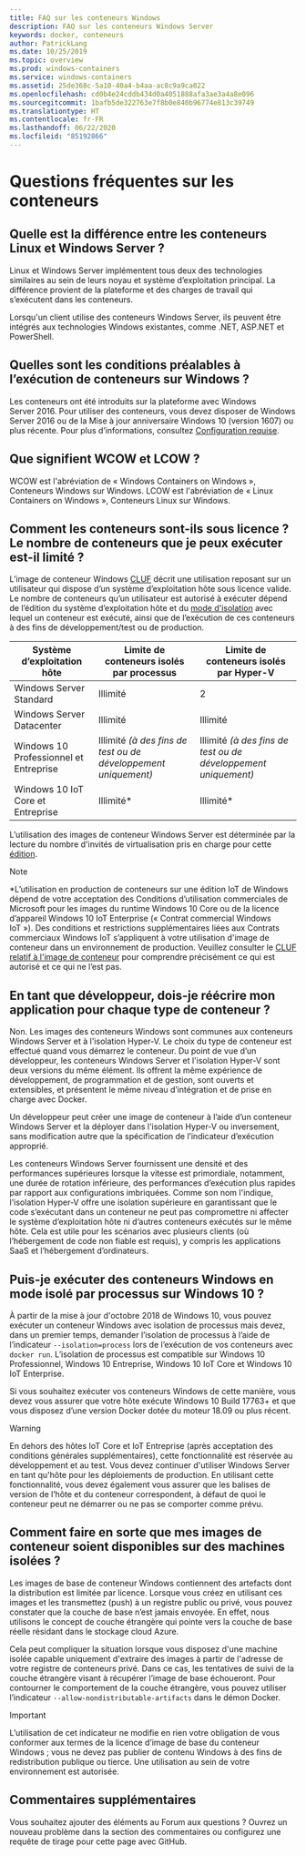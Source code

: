 ```yaml
---
title: FAQ sur les conteneurs Windows
description: FAQ sur les conteneurs Windows Server
keywords: docker, conteneurs
author: PatrickLang
ms.date: 10/25/2019
ms.topic: overview
ms.prod: windows-containers
ms.service: windows-containers
ms.assetid: 25de368c-5a10-40a4-b4aa-ac8c9a9ca022
ms.openlocfilehash: cd0b4e24cddb434d0a4051888afa3ae3a4a8e096
ms.sourcegitcommit: 1bafb5de322763e7f8b0e840b96774e813c39749
ms.translationtype: HT
ms.contentlocale: fr-FR
ms.lasthandoff: 06/22/2020
ms.locfileid: "85192866"
---
```

# <a name="frequently-asked-questions-about-containers"></a>Questions fréquentes sur les conteneurs

## <a name="whats-the-difference-between-linux-and-windows-server-containers"></a>Quelle est la différence entre les conteneurs Linux et Windows Server ?

Linux et Windows Server implémentent tous deux des technologies similaires au sein de leurs noyau et système d’exploitation principal. La différence provient de la plateforme et des charges de travail qui s’exécutent dans les conteneurs.

Lorsqu'un client utilise des conteneurs Windows Server, ils peuvent être intégrés aux technologies Windows existantes, comme .NET, ASP.NET et PowerShell.

## <a name="what-are-the-prerequisites-for-running-containers-on-windows"></a>Quelles sont les conditions préalables à l’exécution de conteneurs sur Windows ?

Les conteneurs ont été introduits sur la plateforme avec Windows Server 2016. Pour utiliser des conteneurs, vous devez disposer de Windows Server 2016 ou de la Mise à jour anniversaire Windows 10 (version 1607) ou plus récente. Pour plus d’informations, consultez [Configuration requise](../deploy-containers/system-requirements.md).

## <a name="what-are-wcow-and-lcow"></a>Que signifient WCOW et LCOW ?

WCOW est l'abréviation de « Windows Containers on Windows », Conteneurs Windows sur Windows. LCOW est l'abréviation de « Linux Containers on Windows », Conteneurs Linux sur Windows.

## <a name="how-are-containers-licensed-is-there-a-limit-to-the-number-of-containers-i-can-run"></a>Comment les conteneurs sont-ils sous licence ? Le nombre de conteneurs que je peux exécuter est-il limité ?

L’image de conteneur Windows [CLUF](../images-eula.md) décrit une utilisation reposant sur un utilisateur qui dispose d’un système d’exploitation hôte sous licence valide. Le nombre de conteneurs qu’un utilisateur est autorisé à exécuter dépend de l’édition du système d’exploitation hôte et du [mode d'isolation](../manage-containers/hyperv-container.md) avec lequel un conteneur est exécuté, ainsi que de l’exécution de ces conteneurs à des fins de développement/test ou de production.

|Système d’exploitation hôte                                                         |Limite de conteneurs isolés par processus                   |Limite de conteneurs isolés par Hyper-V                   |
|----------------------------------------------------------------|---------------------------------------------------|---------------------------------------------------|
|Windows Server Standard                                         |Illimité                                          |2                                                  |
|Windows Server Datacenter                                       |Illimité                                          |Illimité                                          |
|Windows 10 Professionnel et Entreprise                                   |Illimité  *(à des fins de test ou de développement uniquement)*|Illimité  *(à des fins de test ou de développement uniquement)*|
|Windows 10 IoT Core et Entreprise                             |Illimité*                                         |Illimité*                                          |

L’utilisation des images de conteneur Windows Server est déterminée par la lecture du nombre d'invités de virtualisation pris en charge pour cette [édition](/windows-server/get-started-19/editions-comparison-19.md). <br/>

>[!NOTE]
>\*L’utilisation en production de conteneurs sur une édition IoT de Windows dépend de votre acceptation des Conditions d’utilisation commerciales de Microsoft pour les images du runtime Windows 10 Core ou de la licence d’appareil Windows 10 IoT Enterprise (« Contrat commercial Windows IoT »). Des conditions et restrictions supplémentaires liées aux Contrats commerciaux Windows IoT s’appliquent à votre utilisation d'image de conteneur dans un environnement de production. Veuillez consulter le [CLUF relatif à l'image de conteneur](../images-eula.md) pour comprendre précisément ce qui est autorisé et ce qui ne l’est pas.

## <a name="as-a-developer-do-i-have-to-rewrite-my-app-for-each-type-of-container"></a>En tant que développeur, dois-je réécrire mon application pour chaque type de conteneur ?

Non. Les images des conteneurs Windows sont communes aux conteneurs Windows Server et à l'isolation Hyper-V. Le choix du type de conteneur est effectué quand vous démarrez le conteneur. Du point de vue d’un développeur, les conteneurs Windows Server et l'isolation Hyper-V sont deux versions du même élément. Ils offrent la même expérience de développement, de programmation et de gestion, sont ouverts et extensibles, et présentent le même niveau d’intégration et de prise en charge avec Docker.

Un développeur peut créer une image de conteneur à l’aide d’un conteneur Windows Server et la déployer dans l'isolation Hyper-V ou inversement, sans modification autre que la spécification de l’indicateur d’exécution approprié.

Les conteneurs Windows Server fournissent une densité et des performances supérieures lorsque la vitesse est primordiale, notamment, une durée de rotation inférieure, des performances d’exécution plus rapides par rapport aux configurations imbriquées. Comme son nom l'indique, l'isolation Hyper-V offre une isolation supérieure en garantissant que le code s’exécutant dans un conteneur ne peut pas compromettre ni affecter le système d’exploitation hôte ni d’autres conteneurs exécutés sur le même hôte. Cela est utile pour les scénarios avec plusieurs clients (où l’hébergement de code non fiable est requis), y compris les applications SaaS et l’hébergement d’ordinateurs.

## <a name="can-i-run-windows-containers-in-process-isolated-mode-on-windows-10"></a>Puis-je exécuter des conteneurs Windows en mode isolé par processus sur Windows 10 ?

À partir de la mise à jour d'octobre 2018 de Windows 10, vous pouvez exécuter un conteneur Windows avec isolation de processus mais devez, dans un premier temps, demander l’isolation de processus à l’aide de l’indicateur `--isolation=process` lors de l’exécution de vos conteneurs avec `docker run`. L’isolation de processus est compatible sur Windows 10 Professionnel, Windows 10 Entreprise, Windows 10 IoT Core et Windows 10 IoT Enterprise.

Si vous souhaitez exécuter vos conteneurs Windows de cette manière, vous devez vous assurer que votre hôte exécute Windows 10 Build 17763+ et que vous disposez d’une version Docker dotée du moteur 18.09 ou plus récent.

> [!WARNING]
> En dehors des hôtes IoT Core et IoT Entreprise (après acceptation des conditions générales supplémentaires), cette fonctionnalité est réservée au développement et au test. Vous devez continuer d'utiliser Windows Server en tant qu'hôte pour les déploiements de production. En utilisant cette fonctionnalité, vous devez également vous assurer que les balises de version de l’hôte et du conteneur correspondent, à défaut de quoi le conteneur peut ne démarrer ou ne pas se comporter comme prévu.

## <a name="how-do-i-make-my-container-images-available-on-air-gapped-machines"></a>Comment faire en sorte que mes images de conteneur soient disponibles sur des machines isolées ?

Les images de base de conteneur Windows contiennent des artefacts dont la distribution est limitée par licence. Lorsque vous créez en utilisant ces images et les transmettez (push) à un registre public ou privé, vous pouvez constater que la couche de base n’est jamais envoyée. En effet, nous utilisons le concept de couche étrangère qui pointe vers la couche de base réelle résidant dans le stockage cloud Azure.

Cela peut compliquer la situation lorsque vous disposez d'une machine isolée capable uniquement d'extraire des images à partir de l'adresse de votre registre de conteneurs privé. Dans ce cas, les tentatives de suivi de la couche étrangère visant à récupérer l’image de base échoueront. Pour contourner le comportement de la couche étrangère, vous pouvez utiliser l’indicateur `--allow-nondistributable-artifacts` dans le démon Docker.

> [!IMPORTANT]
> L’utilisation de cet indicateur ne modifie en rien votre obligation de vous conformer aux termes de la licence d’image de base du conteneur Windows ; vous ne devez pas publier de contenu Windows à des fins de redistribution publique ou tierce. Une utilisation au sein de votre environnement est autorisée.

## <a name="additional-feedback"></a>Commentaires supplémentaires

Vous souhaitez ajouter des éléments au Forum aux questions ? Ouvrez un nouveau problème dans la section des commentaires ou configurez une requête de tirage pour cette page avec GitHub.
